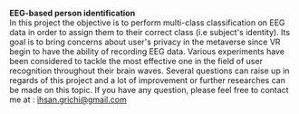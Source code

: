 **EEG-based person identification**  
In this project the objective is to perform multi-class classification on EEG data in order to assign them to their correct class (i.e subject's identity). Its goal is to bring concerns about user's privacy in the metaverse since VR begin to have the ability of recording EEG data. Various experiments have been considered to tackle the most effective one in the field of user recognition throughout their brain waves. Several questions can raise up in regards of this project and a lot of improvement or further researches can be made on this topic. If you have any question, please feel free to contact me at : ihsan.grichi@gmail.com

